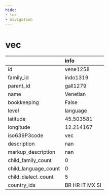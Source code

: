 ```yaml
---
hide:
- toc
- navigation
---
```

# vec
|                      | info           |
|:---------------------|:---------------|
| id                   | vene1258       |
| family_id            | indo1319       |
| parent_id            | gall1279       |
| name                 | Venetian       |
| bookkeeping          | False          |
| level                | language       |
| latitude             | 45.503581      |
| longitude            | 12.214167      |
| iso639P3code         | vec            |
| description          | nan            |
| markup_description   | nan            |
| child_family_count   | 0              |
| child_language_count | 0              |
| child_dialect_count  | 5              |
| country_ids          | BR HR IT MX SI |